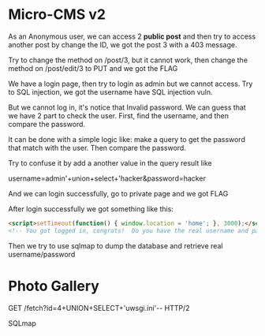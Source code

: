 # Micro-CMS v2

As an Anonymous user, we can access 2 **public post** and then try to access another post by change the ID, we got the post 3 with a 403 message.

Try to change the method on /post/3, but it cannot work, then change the method on /post/edit/3 to PUT and we got the FLAG



We have a login page, then try to login as admin but we cannot access.
Try to SQL injection, we got the username have SQL injection vuln.

But we cannot log in, it's notice that Invalid password. We can guess that we have 2 part to check the user.
First, find the username, and then compare the password.

It can be done with a simple logic like: make a query to get the password that match with the user. Then compare the password.

Try to confuse it by add a another value in the query result like

username=admin'+union+select+'hacker&password=hacker

And we can login successfully, go to private page and we got FLAG

After login successfully we got something like this:

```html
<script>setTimeout(function() { window.location = 'home'; }, 3000);</script>
<!-- You got logged in, congrats!  Do you have the real username and password?  If not, might want to do that! -->
```

Then we try to use sqlmap to dump the database and retrieve real username/password

# Photo Gallery

GET /fetch?id=4+UNION+SELECT+'uwsgi.ini'-- HTTP/2

SQLmap

